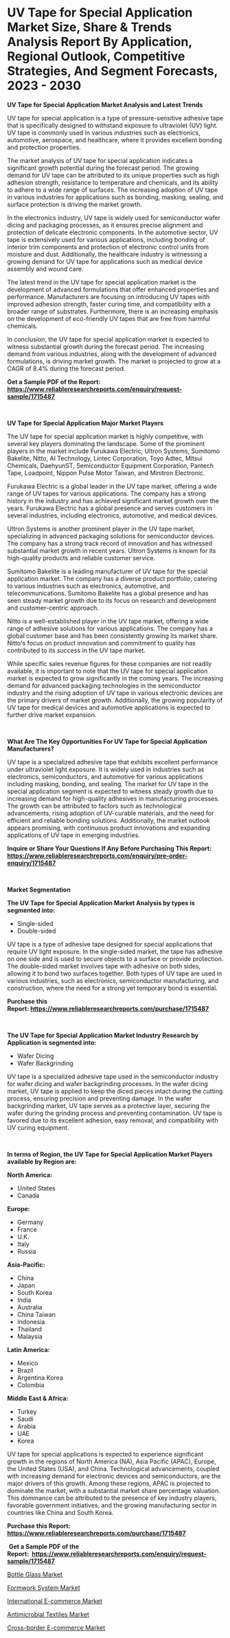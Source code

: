 <p><h1>UV Tape for Special Application Market Size, Share & Trends Analysis Report By Application, Regional Outlook, Competitive Strategies, And Segment Forecasts, 2023 - 2030</h1></p><p><strong>UV Tape for Special Application Market Analysis and Latest Trends</strong></p>
<p><p>UV tape for special application is a type of pressure-sensitive adhesive tape that is specifically designed to withstand exposure to ultraviolet (UV) light. UV tape is commonly used in various industries such as electronics, automotive, aerospace, and healthcare, where it provides excellent bonding and protection properties.</p><p>The market analysis of UV tape for special application indicates a significant growth potential during the forecast period. The growing demand for UV tape can be attributed to its unique properties such as high adhesion strength, resistance to temperature and chemicals, and its ability to adhere to a wide range of surfaces. The increasing adoption of UV tape in various industries for applications such as bonding, masking, sealing, and surface protection is driving the market growth.</p><p>In the electronics industry, UV tape is widely used for semiconductor wafer dicing and packaging processes, as it ensures precise alignment and protection of delicate electronic components. In the automotive sector, UV tape is extensively used for various applications, including bonding of interior trim components and protection of electronic control units from moisture and dust. Additionally, the healthcare industry is witnessing a growing demand for UV tape for applications such as medical device assembly and wound care.</p><p>The latest trend in the UV tape for special application market is the development of advanced formulations that offer enhanced properties and performance. Manufacturers are focusing on introducing UV tapes with improved adhesion strength, faster curing time, and compatibility with a broader range of substrates. Furthermore, there is an increasing emphasis on the development of eco-friendly UV tapes that are free from harmful chemicals.</p><p>In conclusion, the UV tape for special application market is expected to witness substantial growth during the forecast period. The increasing demand from various industries, along with the development of advanced formulations, is driving market growth. The market is projected to grow at a CAGR of 8.4% during the forecast period.</p></p>
<p><strong>Get a Sample PDF of the Report:&nbsp; <a href="https://www.reliableresearchreports.com/enquiry/request-sample/1715487">https://www.reliableresearchreports.com/enquiry/request-sample/1715487</a></strong></p>
<p>&nbsp;</p>
<p><strong>UV Tape for Special Application Major Market Players</strong></p>
<p><p>The UV tape for special application market is highly competitive, with several key players dominating the landscape. Some of the prominent players in the market include Furukawa Electric, Ultron Systems, Sumitomo Bakelite, Nitto, AI Technology, Lintec Corporation, Toyo Adtec, Mitsui Chemicals, DaehyunST, Semiconductor Equipment Corporation, Pantech Tape, Loadpoint, Nippon Pulse Motor Taiwan, and Minitron Electronic.</p><p>Furukawa Electric is a global leader in the UV tape market, offering a wide range of UV tapes for various applications. The company has a strong history in the industry and has achieved significant market growth over the years. Furukawa Electric has a global presence and serves customers in several industries, including electronics, automotive, and medical devices.</p><p>Ultron Systems is another prominent player in the UV tape market, specializing in advanced packaging solutions for semiconductor devices. The company has a strong track record of innovation and has witnessed substantial market growth in recent years. Ultron Systems is known for its high-quality products and reliable customer service.</p><p>Sumitomo Bakelite is a leading manufacturer of UV tape for the special application market. The company has a diverse product portfolio, catering to various industries such as electronics, automotive, and telecommunications. Sumitomo Bakelite has a global presence and has seen steady market growth due to its focus on research and development and customer-centric approach.</p><p>Nitto is a well-established player in the UV tape market, offering a wide range of adhesive solutions for various applications. The company has a global customer base and has been consistently growing its market share. Nitto's focus on product innovation and commitment to quality has contributed to its success in the UV tape market.</p><p>While specific sales revenue figures for these companies are not readily available, it is important to note that the UV tape for special application market is expected to grow significantly in the coming years. The increasing demand for advanced packaging technologies in the semiconductor industry and the rising adoption of UV tape in various electronic devices are the primary drivers of market growth. Additionally, the growing popularity of UV tape for medical devices and automotive applications is expected to further drive market expansion.</p></p>
<p>&nbsp;</p>
<p><strong>What Are The Key Opportunities For UV Tape for Special Application Manufacturers?</strong></p>
<p><p>UV tape is a specialized adhesive tape that exhibits excellent performance under ultraviolet light exposure. It is widely used in industries such as electronics, semiconductors, and automotive for various applications including masking, bonding, and sealing. The market for UV tape in the special application segment is expected to witness steady growth due to increasing demand for high-quality adhesives in manufacturing processes. The growth can be attributed to factors such as technological advancements, rising adoption of UV-curable materials, and the need for efficient and reliable bonding solutions. Additionally, the market outlook appears promising, with continuous product innovations and expanding applications of UV tape in emerging industries.</p></p>
<p><strong>Inquire or Share Your Questions If Any Before Purchasing This Report: <a href="https://www.reliableresearchreports.com/enquiry/pre-order-enquiry/1715487">https://www.reliableresearchreports.com/enquiry/pre-order-enquiry/1715487</a></strong></p>
<p>&nbsp;</p>
<p><strong>Market Segmentation</strong></p>
<p><strong>The UV Tape for Special Application Market Analysis by types is segmented into:</strong></p>
<p><ul><li>Single-sided</li><li>Double-sided</li></ul></p>
<p><p>UV tape is a type of adhesive tape designed for special applications that require UV light exposure. In the single-sided market, the tape has adhesive on one side and is used to secure objects to a surface or provide protection. The double-sided market involves tape with adhesive on both sides, allowing it to bond two surfaces together. Both types of UV tape are used in various industries, such as electronics, semiconductor manufacturing, and construction, where the need for a strong yet temporary bond is essential.</p></p>
<p><strong>Purchase this Report:&nbsp;<a href="https://www.reliableresearchreports.com/purchase/1715487">https://www.reliableresearchreports.com/purchase/1715487</a></strong></p>
<p>&nbsp;</p>
<p><strong>The UV Tape for Special Application Market Industry Research by Application is segmented into:</strong></p>
<p><ul><li>Wafer Dicing</li><li>Wafer Backgrinding</li></ul></p>
<p><p>UV tape is a specialized adhesive tape used in the semiconductor industry for wafer dicing and wafer backgrinding processes. In the wafer dicing market, UV tape is applied to keep the diced pieces intact during the cutting process, ensuring precision and preventing damage. In the wafer backgrinding market, UV tape serves as a protective layer, securing the wafer during the grinding process and preventing contamination. UV tape is favored due to its excellent adhesion, easy removal, and compatibility with UV curing equipment.</p></p>
<p>&nbsp;</p>
<p><strong>In terms of Region, the UV Tape for Special Application Market Players available by Region are:</strong></p>
<p>
    <p> <strong> North America: </strong>
        <ul>
            <li>United States</li>
            <li>Canada</li>
        </ul>
        </p> 
    <p> <strong> Europe: </strong>
        <ul>
            <li>Germany</li>
            <li>France</li>
            <li>U.K.</li>
            <li>Italy</li>
            <li>Russia</li>
        </ul>
        </p> 
    <p> <strong> Asia-Pacific: </strong>
        <ul>
            <li>China</li>
            <li>Japan</li>
            <li>South Korea</li>
            <li>India</li>
            <li>Australia</li>
            <li>China Taiwan</li>
            <li>Indonesia</li>
            <li>Thailand</li>
            <li>Malaysia</li>
        </ul>
        </p> 
    <p> <strong> Latin America: </strong>
        <ul>
            <li>Mexico</li>
            <li>Brazil</li>
            <li>Argentina Korea</li>
            <li>Colombia</li>
        </ul>
        </p> 
    <p> <strong> Middle East & Africa: </strong>
        <ul>
            <li>Turkey</li>
            <li>Saudi</li>
            <li>Arabia</li>
            <li>UAE</li>
            <li>Korea</li>
        </ul>
    </p>
    </p>
<p><p>UV tape for special applications is expected to experience significant growth in the regions of North America (NA), Asia Pacific (APAC), Europe, the United States (USA), and China. Technological advancements, coupled with increasing demand for electronic devices and semiconductors, are the major drivers of this growth. Among these regions, APAC is projected to dominate the market, with a substantial market share percentage valuation. This dominance can be attributed to the presence of key industry players, favorable government initiatives, and the growing manufacturing sector in countries like China and South Korea.</p></p>
<p><strong>Purchase this Report: <a href="https://www.reliableresearchreports.com/purchase/1715487">https://www.reliableresearchreports.com/purchase/1715487</a></strong></p>
<p>&nbsp;<strong>Get a Sample PDF of the Report:&nbsp;&nbsp;<a href="https://www.reliableresearchreports.com/enquiry/request-sample/1715487">https://www.reliableresearchreports.com/enquiry/request-sample/1715487</a></strong></p>
<p><strong></strong></p>
<p><p><a href="https://www.linkedin.com/pulse/bottle-glass-market-size-share-global-analysis-report-2023-ftmxc/">Bottle Glass Market</a></p><p><a href="https://www.linkedin.com/pulse/formwork-system-market-size-share-global-analysis-report-pg5fc/">Formwork System Market</a></p><p><a href="https://medium.com/@myrticecole/international-e-commerce-market-furnishes-information-on-market-share-market-trends-and-market-5ecb0caccf84">International E-commerce Market</a></p><p><a href="https://www.linkedin.com/pulse/antimicrobial-textiles-market-research-report-unlocks-csfac/">Antimicrobial Textiles Market</a></p><p><a href="https://medium.com/@zoeyleannon2023/cross-border-e-commerce-nbsp-market-focuses-on-market-share-size-and-projected-forecast-till-2030-cbb4bebeead7">Cross-border E-commerce Market</a></p></p>